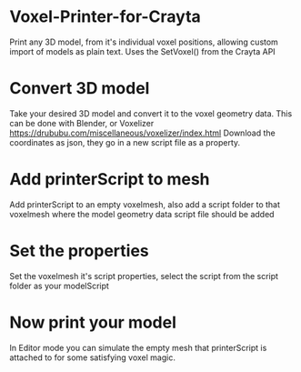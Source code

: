 # Voxel-Printer-for-Crayta
Print any 3D model, from it's individual voxel positions, allowing custom import of models as plain text. Uses the SetVoxel()  from the Crayta API

# Convert 3D model
Take your desired 3D model and convert it to the voxel geometry data. This can be done with Blender, or Voxelizer https://drububu.com/miscellaneous/voxelizer/index.html
Download the coordinates as json, they go in a new script file as a property. 

# Add printerScript to mesh
Add printerScript to an empty voxelmesh, also add a script folder to that voxelmesh where the model geometry data script file should be added

# Set the properties 
Set the voxelmesh it's script properties, select the script from the script folder as your modelScript

# Now print your model
In Editor mode you can simulate the empty mesh that printerScript is attached to for some satisfying voxel magic. 

